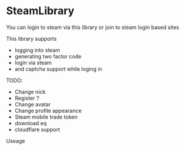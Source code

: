 # SteamLibrary
You can login to steam via this library or join to steam login based sites

This library supports
 - logging into steam
 - generating two factor code
 - login via steam
 - and captcha support while loging in
 
 TODO:
- Change nick
- Register ?
- Change avatar
- Change profile appearance
- Steam mobile trade token
- download eq
- cloudflare support





Useage
